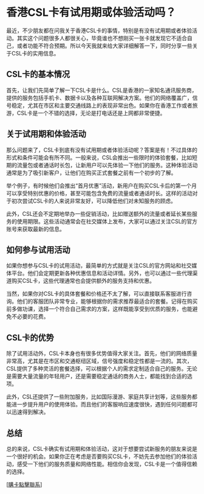# 香港CSL卡有试用期或体验活动吗？

最近，不少朋友都在问我关于香港CSL卡的事情，特别是有没有试用期或者体验活动。其实这个问题很多人都很关心，毕竟谁也不想刚买一张卡就发现它不适合自己，或者功能不符合预期。所以今天我就来给大家详细解答一下，同时分享一些关于CSL卡的实用信息。

## CSL卡的基本情况

首先，让我们先简单了解一下CSL卡是什么。CSL是香港的一家知名通讯服务商，提供的服务包括手机卡、数据卡以及各种互联网解决方案。他们的网络覆盖广，信号稳定，尤其在市区和主要交通线路上的表现非常出色。如果你在香港工作或者旅游，CSL卡是一个不错的选择，无论是打电话还是上网都非常便捷。

## 关于试用期和体验活动

那么问题来了，CSL卡到底有没有试用期或者体验活动呢？答案是有！不过具体的形式和条件可能会有所不同。一般来说，CSL会推出一些限时的体验套餐，比如短期的流量包或者通话时长包，让新用户可以先体验一下他们的服务。这种体验活动通常是为了吸引新客户，让他们在购买正式套餐之前有一个初步的了解。

举个例子，有时候他们会推出“首月优惠”活动，新用户在购买CSL卡后的第一个月可以享受特别优惠的价格，甚至可能包含免费的流量或者通话时长。这样的活动对于初次尝试CSL卡的人来说非常友好，可以降低他们对未知服务的顾虑。

此外，CSL还会不定期地举办一些促销活动，比如赠送额外的流量或者延长某些服务的使用期限。这些活动通常会在社交媒体上发布，大家可以通过关注CSL的官方账号来获取最新的信息。

## 如何参与试用活动

如果你想参与CSL卡的试用活动，最简单的方式就是关注CSL的官方网站和社交媒体平台。他们会定期更新各种优惠信息和活动详情。另外，也可以通过一些代理渠道购买CSL卡，这些代理通常也会提供额外的服务支持和优惠。

当然，如果你对CSL卡的具体套餐和价格还不太了解，可以直接联系客服进行咨询。他们的客服团队非常专业，能够根据你的需求推荐最适合的套餐。记得在购买前多做功课，选择一个符合自己需求的方案，这样既能享受到优质的服务，也能避免不必要的花费。

## CSL卡的优势

除了试用活动外，CSL卡本身也有很多优势值得大家关注。首先，他们的网络质量非常高，尤其是在市区和交通枢纽区域，信号强度和稳定性都是一流的。其次，CSL提供了多种灵活的套餐选择，可以根据个人的需求定制适合自己的服务。无论是需要大量流量的年轻用户，还是需要稳定通话的商务人士，都能找到合适的选项。

此外，CSL还提供了一些附加服务，比如国际漫游、家庭共享计划等，这些服务都能进一步提升用户的使用体验。而且他们的客服响应速度很快，遇到任何问题都可以迅速得到解决。

## 总结

总的来说，CSL卡确实有试用期和体验活动，这对于想要尝试新服务的朋友来说是一个很好的机会。如果你正在考虑是否要购买CSL卡，不妨先去参加他们的体验活动，感受一下他们的服务质量和网络性能。相信你会发现，CSL卡是一个值得信赖的选择。

[[購卡點擊聯系](https://t.me/s/SXDXQF)]